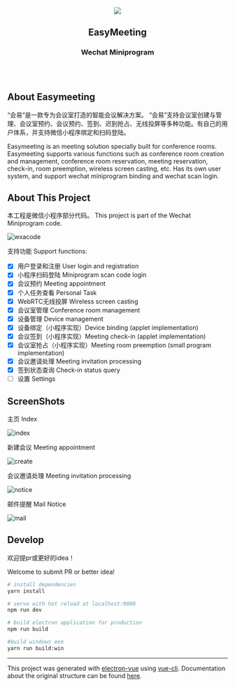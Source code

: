 <div align= "center">
<img align="center" src="screenshots/meetingroom.png" />
<h2 align="center" style="">EasyMeeting</h2>
<h3 align="center" style="">Wechat Miniprogram</h3>
<br/><br/>
</div>

## About Easymeeting

“会易”是一款专为会议室打造的智能会议解决方案。
“会易”支持会议室创建与管理、会议室预约、会议预约、签到、迟到抢占、无线投屏等多种功能。有自己的用户体系，并支持微信小程序绑定和扫码登陆。

Easymeeting is an meeting solution specially built for conference rooms.
Easymeeting supports various functions such as conference room creation and management, conference room reservation, meeting reservation, check-in, room preemption, wireless screen casting, etc. Has its own user system, and support wechat miniprogram binding and wechat scan login.

## About This Project
本工程是微信小程序部分代码。
This project is part of the Wechat Miniprogram code.

![wxacode](screenshots/wxacode.jpg)

支持功能 Support functions: 
- [x]  用户登录和注册 User login and registration
- [x]  小程序扫码登陆 Miniprogram scan code login
- [x]  会议预约  Meeting appointment
- [x]  个人任务查看 Personal Task
- [x]  WebRTC无线投屏 Wireless screen casting
- [x]  会议室管理 Conference room management
- [x]  设备管理 Device management
- [x]  设备绑定（小程序实现）Device binding (applet implementation)
- [x]  会议签到（小程序实现）Meeting check-in (applet implementation)
- [x]  会议室抢占（小程序实现）Meeting room preemption (small program implementation)
- [x]  会议邀请处理 Meeting invitation processing
- [x]  签到状态查询 Check-in status query
- [ ]  设置 Settings

## ScreenShots
主页 Index

![index](screenshots/index.jpg)

新建会议 Meeting appointment

![create](screenshots/create.jpg)

会议邀请处理 Meeting invitation processing

![notice](screenshots/notice.jpg)

邮件提醒 Mail Notice

![mail](screenshots/mail.jpg)

## Develop



欢迎提pr或更好的idea！

Welcome to submit PR or better idea!

``` bash
# install dependencies
yarn install

# serve with hot reload at localhost:9080
npm run dev

# build electron application for production
npm run build

#build windows exe
yarn run build:win
```

---

This project was generated with [electron-vue](https://github.com/SimulatedGREG/electron-vue) using [vue-cli](https://github.com/vuejs/vue-cli). Documentation about the original structure can be found [here](https://simulatedgreg.gitbooks.io/electron-vue/content/index.html).
